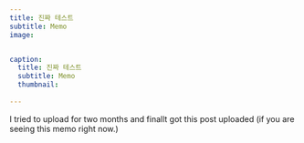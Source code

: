 ```yaml
---
title: 진짜 테스트
subtitle: Memo
image: 


caption:
  title: 진짜 테스트
  subtitle: Memo
  thumbnail: 
  
---
```


I tried to upload for two months and finallt got this post uploaded (if you are seeing this memo right now.)